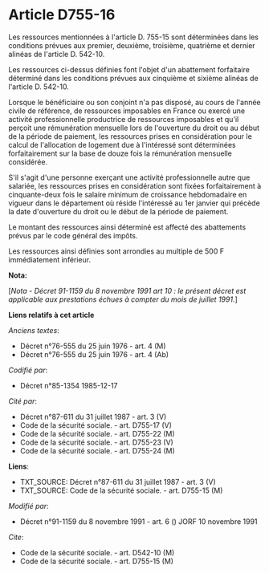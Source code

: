 # Article D755-16

Les ressources mentionnées à l'article D. 755-15 sont déterminées dans les conditions prévues aux premier, deuxième,
troisième, quatrième et dernier alinéas de l'article D. 542-10.

Les ressources ci-dessus définies font l'objet d'un abattement forfaitaire déterminé dans les conditions prévues aux
cinquième et sixième alinéas de l'article D. 542-10.

Lorsque le bénéficiaire ou son conjoint n'a pas disposé, au cours de l'année civile de référence, de ressources imposables en
France ou exercé une activité professionnelle productrice de ressources imposables et qu'il perçoit une rémunération
mensuelle lors de l'ouverture du droit ou au début de la période de paiement, les ressources prises en considération pour le
calcul de l'allocation de logement due à l'intéressé sont déterminées forfaitairement sur la base de douze fois la
rémunération mensuelle considérée. 

S'il s'agit d'une personne exerçant une activité professionnelle autre que salariée, les ressources prises en considération
sont fixées forfaitairement à cinquante-deux fois le salaire minimum de croissance hebdomadaire en vigueur dans le
département où réside l'intéressé au 1er janvier qui précède la date d'ouverture du droit ou le début de la période de
paiement. 

Le montant des ressources ainsi déterminé est affecté des abattements prévus par le code général des impôts. 

Les ressources ainsi définies sont arrondies au multiple de 500 F immédiatement inférieur.

**Nota:**

[*Nota - Décret 91-1159 du 8 novembre 1991 art 10 : le présent décret est applicable aux prestations échues à compter du mois
de juillet 1991.*]

**Liens relatifs à cet article**

_Anciens textes_:

  - Décret n°76-555 du 25 juin 1976 - art. 4 (M)
  - Décret n°76-555 du 25 juin 1976 - art. 4 (Ab)

_Codifié par_:

  - Décret n°85-1354 1985-12-17

_Cité par_:

  - Décret n°87-611 du 31 juillet 1987 - art. 3 (V)
  - Code de la sécurité sociale. - art. D755-17 (V)
  - Code de la sécurité sociale. - art. D755-22 (M)
  - Code de la sécurité sociale. - art. D755-23 (V)
  - Code de la sécurité sociale. - art. D755-24 (M)

**Liens**:

  - TXT_SOURCE: Décret n°87-611 du 31 juillet 1987 - art. 3 (V)
  - TXT_SOURCE: Code de la sécurité sociale. - art. D755-15 (M)

_Modifié par_:

  - Décret n°91-1159 du 8 novembre 1991 - art. 6 () JORF 10 novembre 1991

_Cite_:

  - Code de la sécurité sociale. - art. D542-10 (M)
  - Code de la sécurité sociale. - art. D755-15 (M)

